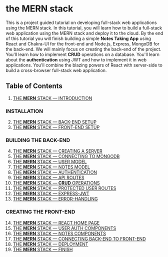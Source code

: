 # the MERN stack

This is a project guided tutorial on developing full-stack web applications using the MERN stack. In this tutorial, you will learn how to build a full-stack web application using the MERN stack and deploy it to the cloud. By the end of this tutorial you will finish building a simple **Notes Taking App** using React and Chakra-UI for the front-end and Node.js, Express, MongoDB for the back-end. We will mainly focus on creating the back-end of the project. You'll learn how to implement **CRUD** operations on a database. You'll learn about the **authentication** using JWT and how to implement it in web applications. You'll combine the blazing powers of React with server-side to build a cross-browser full-stack web application.

## Table of Contents

1. [THE **MERN** STACK — INTRODUCTION]()

### INSTALLATION

2. [THE **MERN** STACK — BACK-END SETUP]()
3. [THE **MERN** STACK — FRONT-END SETUP]()

### BUILDING THE BACK-END

4. [THE **MERN** STACK — CREATING A SERVER]()
5. [THE **MERN** STACK — CONNECTING TO MONGODB]()
6. [THE **MERN** STACK — USER MODEL]()
7. [THE **MERN** STACK — NOTES MODEL]()
8. [THE **MERN** STACK — AUTHENTICATION]()
9. [THE **MERN** STACK — API ROUTES]()
10. [THE **MERN** STACK — **CRUD** OPERATIONS]()
11. [THE **MERN** STACK — PROTECTED USER ROUTES]()
12. [THE **MERN** STACK — EXPRESS-JWT]()
13. [THE **MERN** STACK — ERROR-HANDLING]()

### CREATING THE FRONT-END

14. [THE **MERN** STACK — REACT HOME PAGE]()
15. [THE **MERN** STACK — USER AUTH COMPONENTS]()
16. [THE **MERN** STACK — NOTES COMPONENTS]()
17. [THE **MERN** STACK — CONNECTING BACK-END TO FRONT-END]()
18. [THE **MERN** STACK — DEPLOYMENT]()
19. [THE **MERN** STACK — FINISH]()
